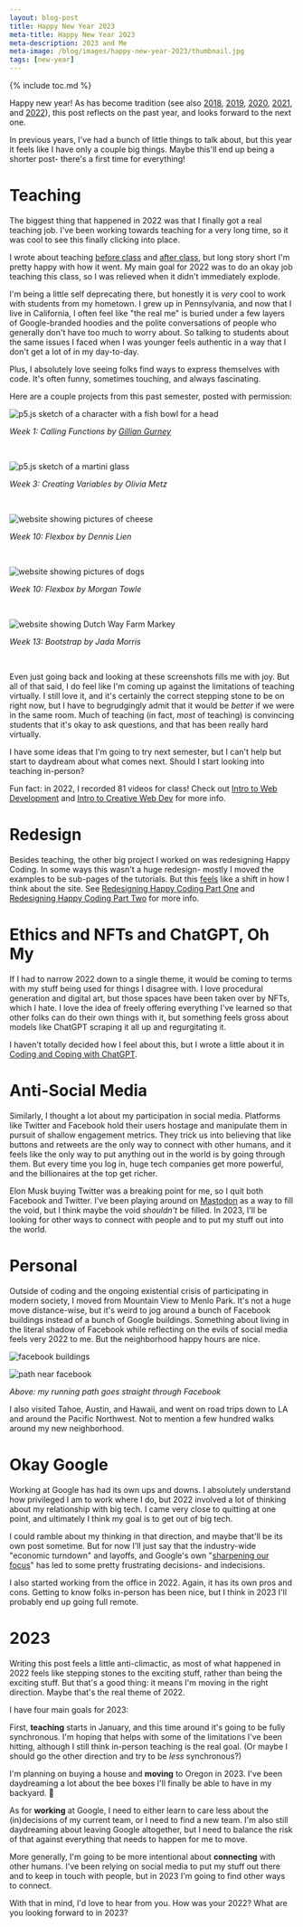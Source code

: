 ```yaml
---
layout: blog-post
title: Happy New Year 2023
meta-title: Happy New Year 2023
meta-description: 2023 and Me
meta-image: /blog/images/happy-new-year-2023/thumbnail.jpg
tags: [new-year]
---
```


{% include toc.md %}

<style>
  .content img {
    border: thin solid black;
  }
</style>



Happy new year! As has become tradition (see also [2018](/blog/happy-new-year-2018), [2019](/blog/happy-new-year-2019), [2020](/blog/happy-new-year-2020), [2021](/blog/happy-new-year-2021), and [2022](/blog/happy-new-year-2022)), this post reflects on the past year, and looks forward to the next one.

In previous years, I've had a bunch of little things to talk about, but this year it feels like I have only a couple big things. Maybe this'll end up being a shorter post- there's a first time for everything!

# Teaching

The biggest thing that happened in 2022 was that I finally got a real teaching job. I've been working towards teaching for a very long time, so it was cool to see this finally clicking into place.

I wrote about teaching [before class](/blog/intro-to-intro-to-web-dev) and [after class](/blog/outro-to-intro-to-web-dev), but long story short I'm pretty happy with how it went. My main goal for 2022 was to do an okay job teaching this class, so I was relieved when it didn't immediately explode.

I'm being a little self deprecating there, but honestly it is _very_ cool to work with students from my hometown. I grew up in Pennsylvania, and now that I live in California, I often feel like "the real me" is buried under a few layers of Google-branded hoodies and the polite conversations of people who generally don't have too much to worry about. So talking to students about the same issues I faced when I was younger feels authentic in a way that I don't get a lot of in my day-to-day.

Plus, I absolutely love seeing folks find ways to express themselves with code. It's often funny, sometimes touching, and always fascinating.

Here are a couple projects from this past semester, posted with permission:

![p5.js sketch of a character with a fish bowl for a head](/blog/images/happy-new-year-2023/week-01-gillian-gurney.png)

_Week 1: Calling Functions by [Gillian Gurney](https://www.linkedin.com/in/gillian-gurney-8b3294196/)_

<br>

![p5.js sketch of a martini glass](/blog/images/happy-new-year-2023/week-03-olivia-metz.png)

_Week 3: Creating Variables by Olivia Metz_

<br>

![website showing pictures of cheese](/blog/images/happy-new-year-2023/week-10-dennis-lien.png)

_Week 10: Flexbox by Dennis Lien_

<br>

![website showing pictures of dogs](/blog/images/happy-new-year-2023/week-10-morgan-towle.png)

_Week 10: Flexbox by Morgan Towle_

<br>

![website showing Dutch Way Farm Markey](/blog/images/happy-new-year-2023/week-13-jada-morris.png)

_Week 13: Bootstrap by Jada Morris_

<br>

Even just going back and looking at these screenshots fills me with joy. But all of that said, I do feel like I'm coming up against the limitations of teaching virtually. I still love it, and it's certainly the correct stepping stone to be on right now, but I have to begrudgingly admit that it would be _better_ if we were in the same room. Much of teaching (in fact, _most_ of teaching) is convincing students that it's okay to ask questions, and that has been really hard virtually.

I have some ideas that I'm going to try next semester, but I can't help but start to daydream about what comes next. Should I start looking into teaching in-person?

Fun fact: in 2022, I recorded 81 videos for class! Check out [Intro to Web Development](/teaching/intro-to-web-dev-2022-spring) and [Intro to Creative Web Dev](/teaching/intro-to-web-dev-2022-fall) for more info.

# Redesign

Besides teaching, the other big project I worked on was redesigning Happy Coding. In some ways this wasn't a huge redesign- mostly I moved the examples to be sub-pages of the tutorials. But this [feels](/blog/subjective-side-of-code) like a shift in how I think about the site. See [Redesigning Happy Coding Part One](/blog/redesigning-happy-coding) and [Redesigning Happy Coding Part Two](/blog/redesigning-happy-coding-part-2) for more info.

# Ethics and NFTs and ChatGPT, Oh My

If I had to narrow 2022 down to a single theme, it would be coming to terms with my stuff being used for things I disagree with. I love procedural generation and digital art, but those spaces have been taken over by NFTs, which I hate. I love the idea of freely offering everything I've learned so that other folks can do their own things with it, but something feels gross about models like ChatGPT scraping it all up and regurgitating it.

I haven't totally decided how I feel about this, but I wrote a little about it in [Coding and Coping with ChatGPT](/blog/coding-and-coping-with-chatgpt).

# Anti-Social Media

Similarly, I thought a lot about my participation in social media. Platforms like Twitter and Facebook hold their users hostage and manipulate them in pursuit of shallow engagement metrics. They trick us into believing that like buttons and retweets are the only way to connect with other humans, and it feels like the only way to put anything out in the world is by going through them. But every time you log in, huge tech companies get more powerful, and the billionaires at the top get richer.

Elon Musk buying Twitter was a breaking point for me, so I quit both Facebook and Twitter. I've been playing around on [Mastodon](https://mastodon.art/@KevinWorkman) as a way to fill the void, but I think maybe the void _shouldn't_ be filled. In 2023, I'll be looking for other ways to connect with people and to put my stuff out into the world.

# Personal

Outside of coding and the ongoing existential crisis of participating in modern society, I moved from Mountain View to Menlo Park. It's not a huge move distance-wise, but it's weird to jog around a bunch of Facebook buildings instead of a bunch of Google buildings. Something about living in the literal shadow of Facebook while reflecting on the evils of social media feels very 2022 to me. But the neighborhood happy hours are nice.

![facebook buildings](/blog/images/happy-new-year-2023/2022-10-05-facebook.jpg)

![path near facebook](/blog/images/happy-new-year-2023/2022-10-13-path.jpg)

_Above: my running path goes straight through Facebook_

I also visited Tahoe, Austin, and Hawaii, and went on road trips down to LA and around the Pacific Northwest. Not to mention a few hundred walks around my new neighborhood.

# Okay Google

Working at Google has had its own ups and downs. I absolutely understand how privileged I am to work where I do, but 2022 involved a lot of thinking about my relationship with big tech. I came very close to quitting at one point, and ultimately I think my goal is to get out of big tech.

I could ramble about my thinking in that direction, and maybe that'll be its own post sometime. But for now I'll just say that the industry-wide "economic turndown" and layoffs, and Google's own "[sharpening our focus](https://www.cnbc.com/2022/07/31/google-ceo-to-employees-productivity-and-focus-must-improve.html)" has led to some pretty frustrating decisions- and indecisions.

I also started working from the office in 2022. Again, it has its own pros and cons. Getting to know folks in-person has been nice, but I think in 2023 I'll probably end up going full remote.

# 2023

Writing this post feels a little anti-climactic, as most of what happened in 2022 feels like stepping stones to the exciting stuff, rather than being the exciting stuff. But that's a good thing: it means I'm moving in the right direction. Maybe that's the real theme of 2022.

I have four main goals for 2023:

First, **teaching** starts in January, and this time around it's going to be fully synchronous. I'm hoping that helps with some of the limitations I've been hitting, although I still think in-person teaching is the real goal. (Or maybe I should go the other direction and try to be _less_ synchronous?)

I'm planning on buying a house and **moving** to Oregon in 2023. I've been daydreaming a lot about the bee boxes I'll finally be able to have in my backyard. 🐝

As for **working** at Google, I need to either learn to care less about the (in)decisions of my current team, or I need to find a new team. I'm also still daydreaming about leaving Google altogether, but I need to balance the risk of that against everything that needs to happen for me to move.

More generally, I'm going to be more intentional about **connecting** with other humans. I've been relying on social media to put my stuff out there and to keep in touch with people, but in 2023 I'm going to find other ways to connect.

With that in mind, I'd love to hear from you. How was your 2022? What are you looking forward to in 2023?
